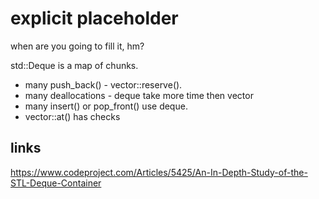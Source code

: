# explicit placeholder

when are you going to fill it, hm?

std::Deque is a map of chunks.

* many push_back() - vector::reserve().
* many deallocations - deque take more time then vector
* many insert() or pop_front() use deque.
* vector::at() has checks

## links
https://www.codeproject.com/Articles/5425/An-In-Depth-Study-of-the-STL-Deque-Container
